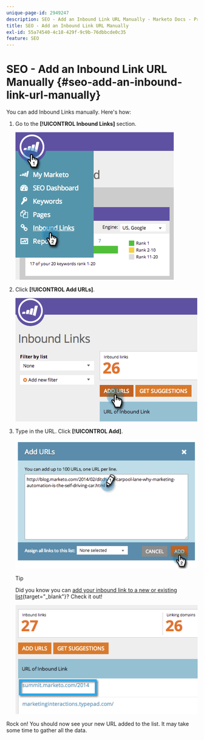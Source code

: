 ```yaml
---
unique-page-id: 2949247
description: SEO - Add an Inbound Link URL Manually - Marketo Docs - Product Documentation
title: SEO - Add an Inbound Link URL Manually
exl-id: 55a74540-4c18-429f-9c9b-76dbbcde0c35
feature: SEO
---
```

# SEO - Add an Inbound Link URL Manually {#seo-add-an-inbound-link-url-manually}

You can add Inbound Links manually. Here's how:

1. Go to the **[!UICONTROL Inbound Links]** section.

   ![](assets/image2014-9-18-13-3a40-3a3.png)

1. Click **[!UICONTROL Add URLs]**.

   ![](assets/image2014-9-18-13-3a40-3a8.png)

1. Type in the URL. Click **[!UICONTROL Add]**.

   ![](assets/image2014-9-18-13-3a40-3a32.png)

   >[!TIP]
   >
   >Did you know you can [add your inbound link to a new or existing list](/help/marketo/product-docs/additional-apps/seo/understanding-seo/seo-managing-lists.md){target="_blank"}? Check it out!

   ![](assets/image2014-9-18-13-3a41-3a14.png)

Rock on! You should now see your new URL added to the list. It may take some time to gather all the data.
